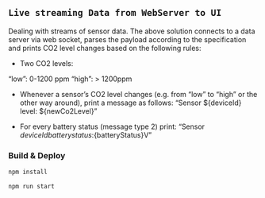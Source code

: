 ## `Live streaming Data from WebServer to UI`

Dealing with streams of sensor data. The above solution connects to a data server via web
socket, parses the payload according to the specification and prints CO2 level
changes based on the following rules:
- Two CO2 levels:

“low”: 0-1200 ppm
“high”: > 1200ppm

- Whenever a sensor’s CO2 level changes (e.g. from “low” to “high” or the
other way around), print a message as follows:
“Sensor ${deviceId} level: ${newCo2Level}”
  
- For every battery status (message type 2) print:
“Sensor ${deviceId} battery status:${batteryStatus}V”

### Build & Deploy

``` bash
npm install
```

``` bash
npm run start
```